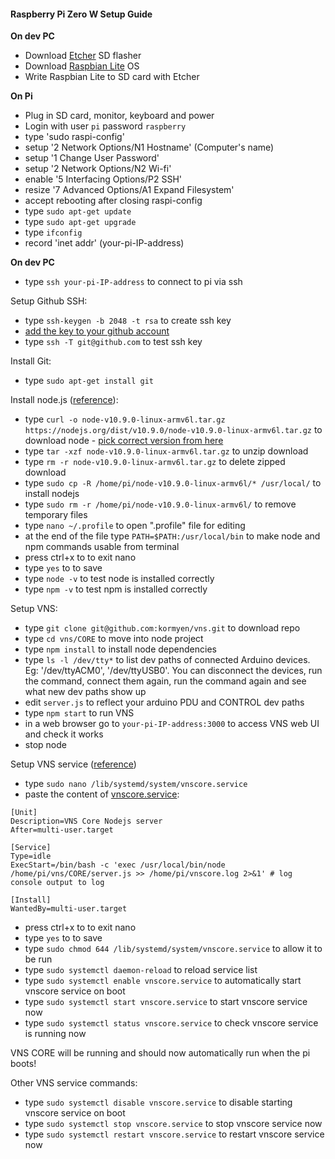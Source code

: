 #### Raspberry Pi Zero W Setup Guide

**On dev PC**
- Download [Etcher](https://etcher.io/) SD flasher 
- Download [Raspbian Lite](https://www.raspberrypi.org/downloads/raspbian/) OS 
- Write Raspbian Lite to SD card with Etcher

**On Pi**
- Plug in SD card, monitor, keyboard and power
- Login with user `pi` password `raspberry`
- type 'sudo raspi-config'
- setup '2 Network Options/N1 Hostname' (Computer's name)
- setup '1 Change User Password'
- setup '2 Network Options/N2 Wi-fi'
- enable '5 Interfacing Options/P2 SSH'
- resize '7 Advanced Options/A1 Expand Filesystem'
- accept rebooting after closing raspi-config
- type `sudo apt-get update`
- type `sudo apt-get upgrade`
- type `ifconfig`
- record 'inet addr' (your-pi-IP-address)

**On dev PC**
- type `ssh your-pi-IP-address` to connect to pi via ssh

Setup Github SSH:
- type `ssh-keygen -b 2048 -t rsa` to create ssh key
- [add the key to your github account](https://help.github.com/articles/adding-a-new-ssh-key-to-your-github-account/)
- type `ssh -T git@github.com` to test ssh key

Install Git:
- type `sudo apt-get install git`

Install node.js ([reference](https://www.thepolyglotdeveloper.com/2018/03/install-nodejs-raspberry-pi-zero-w-nodesource/)):
- type `curl -o node-v10.9.0-linux-armv6l.tar.gz https://nodejs.org/dist/v10.9.0/node-v10.9.0-linux-armv6l.tar.gz` to download node - [pick correct version from here](https://nodejs.org/dist/)
- type `tar -xzf node-v10.9.0-linux-armv6l.tar.gz` to unzip download
- type `rm -r node-v10.9.0-linux-armv6l.tar.gz` to delete zipped download
- type `sudo cp -R /home/pi/node-v10.9.0-linux-armv6l/* /usr/local/` to install nodejs
- type `sudo rm -r /home/pi/node-v10.9.0-linux-armv6l/` to remove temporary files
- type `nano ~/.profile` to open ".profile" file for editing
- at the end of the file type `PATH=$PATH:/usr/local/bin` to make node and npm commands usable from terminal
- press ctrl+x to to exit nano
- type `yes` to to save
- type `node -v` to test node is installed correctly
- type `npm -v` to test npm is installed correctly

Setup VNS:
- type `git clone git@github.com:kormyen/vns.git` to download repo
- type `cd vns/CORE` to move into node project
- type `npm install` to install node dependencies
- type `ls -l /dev/tty*` to list dev paths of connected Arduino devices. Eg: '/dev/ttyACM0', '/dev/ttyUSB0'. You can disconnect the devices, run the command, connect them again, run the command again and see what new dev paths show up
- edit `server.js` to reflect your arduino PDU and CONTROL dev paths
- type `npm start` to run VNS
- in a web browser go to `your-pi-IP-address:3000` to access VNS web UI and check it works
- stop node

Setup VNS service ([reference](https://www.paulaikman.co.uk/nodejs-services-raspberrypi/))
- type `sudo nano /lib/systemd/system/vnscore.service`
- paste the content of [vnscore.service](vnscore.service):
```
[Unit]
Description=VNS Core Nodejs server
After=multi-user.target

[Service]
Type=idle
ExecStart=/bin/bash -c 'exec /usr/local/bin/node /home/pi/vns/CORE/server.js >> /home/pi/vnscore.log 2>&1' # log console output to log

[Install]
WantedBy=multi-user.target
```
- press ctrl+x to to exit nano
- type `yes` to to save
- type `sudo chmod 644 /lib/systemd/system/vnscore.service` to allow it to be run
- type `sudo systemctl daemon-reload` to reload service list
- type `sudo systemctl enable vnscore.service` to automatically start vnscore service on boot
- type `sudo systemctl start vnscore.service` to start vnscore service now
- type `sudo systemctl status vnscore.service` to check vnscore service is running now

VNS CORE will be running and should now automatically run when the pi boots!

Other VNS service commands:
- type `sudo systemctl disable vnscore.service` to disable starting vnscore service on boot
- type `sudo systemctl stop vnscore.service` to stop vnscore service now
- type `sudo systemctl restart vnscore.service` to restart vnscore service now